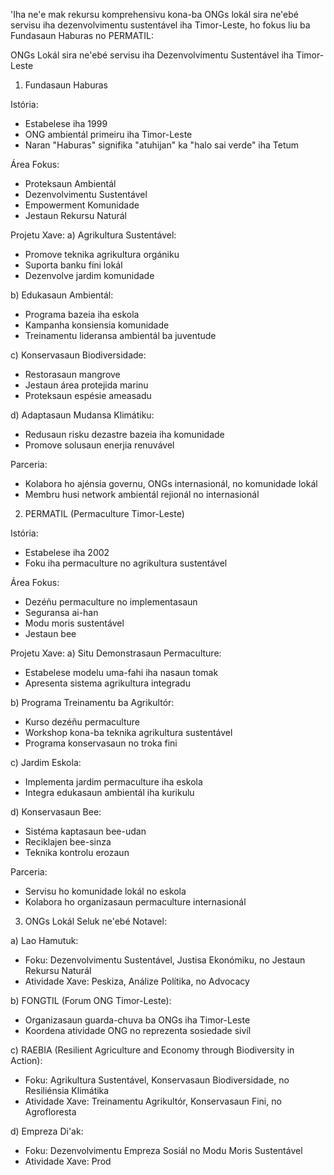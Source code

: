 'Iha ne'e mak rekursu komprehensivu kona-ba ONGs lokál sira ne'ebé servisu iha dezenvolvimentu sustentável iha Timor-Leste, ho fokus liu ba Fundasaun Haburas no PERMATIL:

ONGs Lokál sira ne'ebé servisu iha Dezenvolvimentu Sustentável iha Timor-Leste

1. Fundasaun Haburas

Istória:
- Estabelese iha 1999
- ONG ambientál primeiru iha Timor-Leste
- Naran "Haburas" signifika "atuhijan" ka "halo sai verde" iha Tetum

Área Fokus:
- Proteksaun Ambientál
- Dezenvolvimentu Sustentável
- Empowerment Komunidade
- Jestaun Rekursu Naturál

Projetu Xave:
a) Agrikultura Sustentável:
   - Promove teknika agrikultura orgániku
   - Suporta banku fini lokál
   - Dezenvolve jardim komunidade

b) Edukasaun Ambientál:
   - Programa bazeia iha eskola
   - Kampanha konsiensia komunidade
   - Treinamentu lideransa ambientál ba juventude

c) Konservasaun Biodiversidade:
   - Restorasaun mangrove
   - Jestaun área protejida marinu
   - Proteksaun espésie ameasadu

d) Adaptasaun Mudansa Klimátiku:
   - Redusaun risku dezastre bazeia iha komunidade
   - Promove solusaun enerjia renuvável

Parceria:
- Kolabora ho ajénsia governu, ONGs internasionál, no komunidade lokál
- Membru husi network ambientál rejionál no internasionál

2. PERMATIL (Permaculture Timor-Leste)

Istória:
- Estabelese iha 2002
- Foku iha permaculture no agrikultura sustentável

Área Fokus:
- Dezéñu permaculture no implementasaun
- Seguransa ai-han
- Modu moris sustentável
- Jestaun bee

Projetu Xave:
a) Situ Demonstrasaun Permaculture:
   - Estabelese modelu uma-fahi iha nasaun tomak
   - Apresenta sistema agrikultura integradu

b) Programa Treinamentu ba Agrikultór:
   - Kurso dezéñu permaculture
   - Workshop kona-ba teknika agrikultura sustentável
   - Programa konservasaun no troka fini

c) Jardim Eskola:
   - Implementa jardim permaculture iha eskola
   - Integra edukasaun ambientál iha kurikulu

d) Konservasaun Bee:
   - Sistéma kaptasaun bee-udan
   - Reciklajen bee-sinza
   - Teknika kontrolu erozaun

Parceria:
- Servisu ho komunidade lokál no eskola
- Kolabora ho organizasaun permaculture internasionál

3. ONGs Lokál Seluk ne'ebé Notavel:

a) Lao Hamutuk:
   - Foku: Dezenvolvimentu Sustentável, Justisa Ekonómiku, no Jestaun Rekursu Naturál
   - Atividade Xave: Peskiza, Análize Polítika, no Advocacy

b) FONGTIL (Forum ONG Timor-Leste):
   - Organizasaun guarda-chuva ba ONGs iha Timor-Leste
   - Koordena atividade ONG no reprezenta sosiedade sivíl

c) RAEBIA (Resilient Agriculture and Economy through Biodiversity in Action):
   - Foku: Agrikultura Sustentável, Konservasaun Biodiversidade, no Resiliénsia Klimátika
   - Atividade Xave: Treinamentu Agrikultór, Konservasaun Fini, no Agrofloresta

d) Empreza Di'ak:
   - Foku: Dezenvolvimentu Empreza Sosiál no Modu Moris Sustentável
   - Atividade Xave: Prod